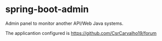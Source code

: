 # spring-boot-admin
Admin panel to monitor another API/Web Java systems.

The applicantion configured is https://github.com/CsrCarvalho19/forum

